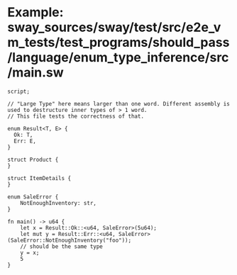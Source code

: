 # Example: sway_sources/sway/test/src/e2e_vm_tests/test_programs/should_pass/language/enum_type_inference/src/main.sw

```sway
script;

// "Large Type" here means larger than one word. Different assembly is used to destructure inner types of > 1 word.
// This file tests the correctness of that.

enum Result<T, E> {
  Ok: T,
  Err: E,
}

struct Product {
}

struct ItemDetails {
}

enum SaleError {
    NotEnoughInventory: str, 
}

fn main() -> u64 {
    let x = Result::Ok::<u64, SaleError>(5u64);
    let mut y = Result::Err::<u64, SaleError>(SaleError::NotEnoughInventory("foo"));
    // should be the same type
    y = x;
    5
}


```
